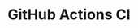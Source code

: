 # GitHub Actions CI






































































































































































































































































































































































































































































































































































































































































































































































































































































































































































































































































































































